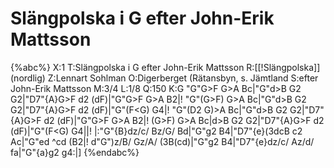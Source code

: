 # Slängpolska i G efter John-Erik Mattsson

{%abc%}
X:1
T:Slängpolska i G efter John-Erik Mattsson
R:[[!Slängpolska]] (nordlig)
Z:Lennart Sohlman
O:Digerberget (Rätansbyn, s. Jämtland
S:efter John-Erik Mattsson
M:3/4
L:1/8
Q:150
K:G
"G"G>F G>A Bc|"G"d>B G2 G2|"D7"{A}G>F d2 (dF)|"G"G>F G>A B2|!
"G"(G>F) G>A Bc|"G"d>B G2 G2|"D7"{A}G>F d2 (dF)|"G"(F<G) G4|!
"G"(D2 G)>A Bc|"G"d>B G2 G2|"D7"{A}G>F d2 (dF)|"G"G>F G>A B2|!
(G>F) G>A Bc|d>B G2 G2|"D7"{A}G>F d2 (dF)|"G"(F<G) G4||!
|:"G"{B}dz/c/ Bz/G/ Bd|"G"g2 B4|"D7"{e}(3dcB c2 Ac|"G"ed ^cd (B2|!
d"G")z/B/ Gz/A/ (3B(cd)|"G"g2 B4|"D7"{e}dz/c/ Az/d/ fa|"G"{a}g2 g4:|]
{%endabc%}
